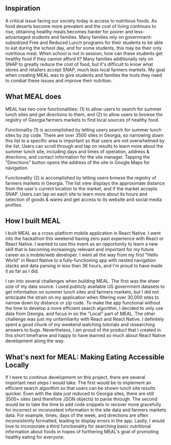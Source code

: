 ## Inspiration

A critical issue facing our society today is access to nutritious foods. As food deserts become more prevalent and the cost of living continues to rise, obtaining healthy meals becomes harder for poorer and less-advantaged students and families. Many families rely on government-subsidized Free and Reduced Lunch programs for their students to be able to eat during the school day, and for some students, this may be their only nutritious meal. When school is not in session, how can these students get healthy food if they cannot afford it? Many families additionally rely on SNAP to greatly reduce the cost of food, but it's difficult to know what stores and retailers accept SNAP, much less local farmers markets. My goal when creating MEAL was to give students and families the tools they need to combat these issues and improve their nutrition.

## What MEAL does

MEAL has two core functionalities: (1) to allow users to search for summer lunch sites and get directions to them, and (2) to allow users to browse the registry of Georgia farmers markets to find local sources of healthy food. 

Functionality (1) is accomplished by letting users search for summer lunch sites by zip code. There are over 3500 sites in Georgia, so narrowing down this list to a specific area is important so that users are not overwhelmed by the list. Users can scroll through and tap on results to learn more about the summer lunch site, including days and times of operation, address & directions, and contact information for the site manager. Tapping the "Directions" button opens the address of the site in Google Maps for navigation.

Functionality (2) is accomplished by letting users browse the registry of farmers markets in Georgia. The list view displays the approximate distance from the user's current location to the market, and if the market accepts SNAP. Users can tap on each site to learn more about its hours and selection of goods & wares and get access to its website and social media profiles. 

## How I built MEAL

I built MEAL as a cross-platform mobile application in React Native. I went into the hackathon this weekend having zero past experience with React or React Native. I wanted to use this event as an opportunity to learn a new skill that is becoming increasingly relevant and important for my future career as a mobile/web developer. I went all the way from my first "Hello World" in React Native to a fully-functioning app with nested navigation stacks and data parsing in less than 36 hours, and I'm proud to have made it as far as I did.

I ran into several challenges when building MEAL. The first was the sheer size of my data source. I used publicly available US government datasets to get information on summer lunch sites and farmers markets, but I did not anticipate the strain on my application when filtering over 30,000 sites to narrow down by distance or zip code. To make the app functional without the time to develop a more efficient search algorithm, I decided to only use data from Georgia, and focus in on the "Local" part of MEAL. The other challenge was just my unfamiliarity with React and React Native. I definitely spent a good chunk of my weekend watching tutorials and researching answers to bugs. Nevertheless, I am proud of the product that I created in this short timeframe and happy to have learned so much about React Native development along the way.

## What's next for MEAL: Making Eating Accessible Locally

If I were to continue development on this project, there are several important next steps I would take. The first would be to implement an efficient search algorithm so that users can be shown lunch site results quicker. Even with the data just reduced to Georgia sites, there are still 3500+ sites (and therefore JSON objects) to parse through. The second would be to take the time to add code snippets to recover more gracefully for incorrect or inconsistent information in the site data and farmers markets data. For example, times, days of the week, and directions are often inconsistently formatted, leading to display errors in the app. Lastly, I would love to incorporate a third functionality for searching basic nutritional information about foods in hopes of furthering MEAL's goal of promoting healthy eating for everyone.